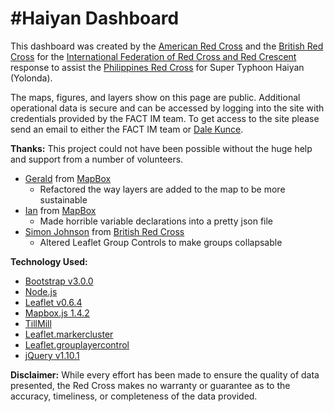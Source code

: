#Haiyan Dashboard
====================

This dashboard was created by the [American Red Cross](http://redcross.org) and the [British Red Cross](http://redcross.org.uk) for the [International Federation of Red Cross and Red Crescent](http://ifrc.org) response to assist the [Philippines Red Cross](http://redcross.org.ph) for Super Typhoon Haiyan (Yolonda).

The maps, figures, and layers show on this page are public. Additional operational data is secure and can be accessed by logging into the site with credentials provided by the FACT IM team. To get access to the site please send an email to either the FACT IM team or [Dale Kunce](mailto://dale.kunce@redcross.org).

**Thanks:**
This project could not have been possible without the huge help and support from a number of volunteers.
- [Gerald](http://github.com/) from [MapBox](http://mapbox.com)
	- Refactored the way layers are added to the map to be more sustainable
- [Ian](http://github.com/ian29) from [MapBox](http://mapbox.com)
	- Made horrible variable declarations into a pretty json file
- [Simon Johnson](http://redcross.org.uk) from [British Red Cross](http://redcross.org.uk)
	- Altered Leaflet Group Controls to make groups collapsable

**Technology Used:**
- [Bootstrap v3.0.0](http://getbootstrap.com/)
- [Node.js](http://nodejs.com)
- [Leaflet v0.6.4](http://leafletjs.com/)
- [Mapbox.js 1.4.2](http://mapbox.com)
- [TillMill](http://github.com/mapbox/tilemill)
- [Leaflet.markercluster](http://github.com/Leaflet/Leaflet.markercluster)
- [Leaflet.grouplayercontrol](http://github.com/****)
- [jQuery v1.10.1](http://ajax.googleapis.com/ajax/libs/jquery/1.10.1/jquery.min.js)

**Disclaimer:**
While every effort has been made to ensure the quality of data presented, the Red Cross makes no warranty or guarantee as to the accuracy, timeliness, or completeness of the data provided.
